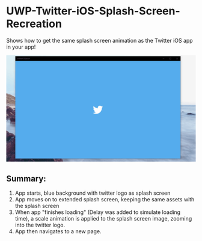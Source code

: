 # UWP-Twitter-iOS-Splash-Screen-Recreation
Shows how to get the same splash screen animation as the Twitter iOS app in your app!

![Application Demo](img/twitterIOSSplashRecreation.gif)

## Summary:
1. App starts, blue background with twitter logo as splash screen
2. App moves on to extended splash screen, keeping the same assets with the splash screen
3. When app "finishes loading" (Delay was added to simulate loading time), a scale animation is applied to the splash screen image, zooming into the twitter logo.
4. App then navigates to a new page.

